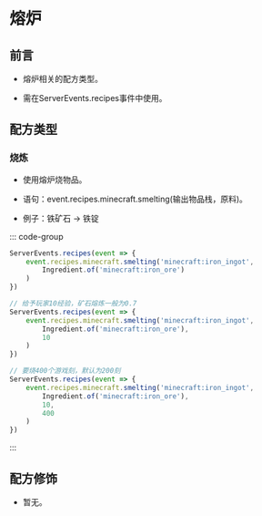# 熔炉

## 前言

- 熔炉相关的配方类型。

- 需在ServerEvents.recipes事件中使用。

## 配方类型

### 烧炼

- 使用熔炉烧物品。

- 语句：event.recipes.minecraft.smelting(输出物品栈，原料)。

- 例子：铁矿石 -> 铁锭

::: code-group

```js [简单]
ServerEvents.recipes(event => {
    event.recipes.minecraft.smelting('minecraft:iron_ingot',
        Ingredient.of('minecraft:iron_ore')
    )
})
```

```js [经验]
// 给予玩家10经验，矿石熔炼一般为0.7
ServerEvents.recipes(event => {
    event.recipes.minecraft.smelting('minecraft:iron_ingot',
        Ingredient.of('minecraft:iron_ore'),
        10
    )
})
```

```js [燃烧时间]
// 要烧400个游戏刻，默认为200刻
ServerEvents.recipes(event => {
    event.recipes.minecraft.smelting('minecraft:iron_ingot',
        Ingredient.of('minecraft:iron_ore'),
        10,
        400
    )
})
```

:::

## 配方修饰

- 暂无。
